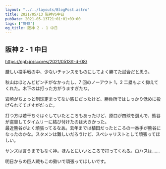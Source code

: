 ```yaml
---
layout: "../../layouts/BlogPost.astro"
title: 2021/05/13 阪神VS中日
pubDate: 2021-05-13T21:01:01+09:00
tags: ["野球"]
og_title: 阪神 2 - 1 中日
---
```


## 阪神 2 - 1 中日

https://npb.jp/scores/2021/0513/t-d-08/

厳しい投手戦の中、少ないチャンスをものにしてよく勝てた試合だと思う。

秋山はほとんどピンチがなかったし、7 回のノーアウト 1，2 二塁もよく抑えてくれた。木下のは打った方がうますぎたな。

岩崎がちょっと制球定まってない感じだったけど、勝負所ではしっかり低めに投げられててさすがだった。

打つ方は若干ちぐはぐしていたところもあったけど、原口が四球を選んで、熊谷が盗塁してタイムリーに結び付けたのは大きかった。  
最近熊谷がよく頑張ってるなあ。去年までは植田だったところの一番手が熊谷になったのかな。スタメンは難しいだろうけど、スペシャリストとして頑張ってほしい。

サンズは言うまでもなく神。ほんとにいいところで打ってくれる。ロハスは……

明日からの巨人戦もこの勢いで頑張ってほしいです。
